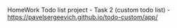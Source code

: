 HomeWork Todo list project - Task 2 (custom todo list) - https://pavelsergeevich.github.io/todo-custom/app/